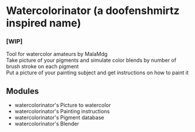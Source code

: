 # Watercolorinator (a doofenshmirtz inspired name)
### [WIP]

Tool for watercolor amateurs by MalaMdg\
Take picture of your pigments and simulate color blends by number of brush stroke on each pigment\
Put a picture of your painting subject and get instructions on how to paint it

## Modules
- watercolorinator's Picture to watercolor
- watercolorinator's Painting instructions
- watercolorinator's Pigment database
- watercolorinator's Blender
